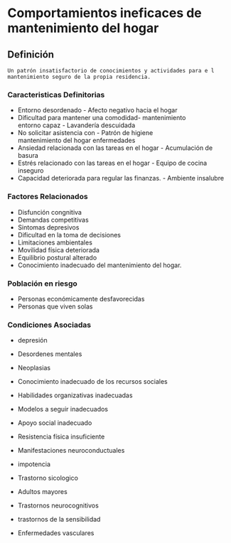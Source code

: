 # Comportamientos ineficaces de mantenimiento del hogar
## Definición
	Un patrón insatisfactorio de conocimientos y actividades para e l mantenimiento seguro de la propia residencia.

### Caracteristicas Definitorias
- Entorno desordenado  - Afecto negativo hacia el hogar  
- Dificultad para mantener una 
comodidad-   mantenimiento  
 entorno capaz  - Lavandería descuidada  
- No solicitar asistencia con  - Patrón de higiene  
 mantenimiento del hogar   enfermedades  
- Ansiedad relacionada con las 
tareas en el hogar  - Acumulación de basura  
- Estrés relacionado con las tareas 
en el hogar  - Equipo de cocina inseguro  
- Capacidad deteriorada para regular 
las finanzas.  - Ambiente insalubre

### Factores Relacionados
- Disfunción congnitiva   
- Demandas competitivas   
- Sintomas depresivos   
- Dificultad en la toma de 
decisiones   
- Limitaciones ambientales   
- Movilidad física deteriorada   
- Equilibrio postural alterado   
- Conocimiento inadecuado del 
mantenimiento del hogar.

### Población en riesgo
- Personas económicamente 
desfavorecidas   
- Personas que viven solas

### Condiciones Asociadas
- depresión   
- Desordenes mentales   
- Neoplasias   
 
- Conocimiento inadecuado de los 
recursos sociales   
- Habilidades organizativas 
inadecuadas   
- Modelos a seguir inadecuados   
- Apoyo social inadecuado   
- Resistencia física insuficiente   
- Manifestaciones neuroconductuales   
- impotencia   
- Trastorno sicologico  
 
 
- Adultos mayores  
 
 
 
 
- Trastornos neurocognitivos   
- trastornos de la sensibilidad   
- Enfermedades vasculares

